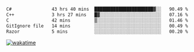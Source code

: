 <!--START_SECTION:waka-->

```txt
C#               43 hrs 40 mins  ██████████████████████▓░░   90.49 %
C++              3 hrs 27 mins   █▓░░░░░░░░░░░░░░░░░░░░░░░   07.16 %
C                42 mins         ▒░░░░░░░░░░░░░░░░░░░░░░░░   01.46 %
GitIgnore file   14 mins         ░░░░░░░░░░░░░░░░░░░░░░░░░   00.49 %
Razor            5 mins          ░░░░░░░░░░░░░░░░░░░░░░░░░   00.20 %
```

<!--END_SECTION:waka-->
[![wakatime](https://wakatime.com/badge/user/6c2f442e-41b4-42e3-bc06-d5d8203ad1da.svg)](https://wakatime.com/@6c2f442e-41b4-42e3-bc06-d5d8203ad1da)

